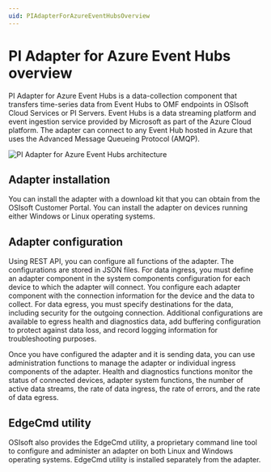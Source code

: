 ```yaml
---
uid: PIAdapterForAzureEventHubsOverview
---
```


# PI Adapter for Azure Event Hubs overview

PI Adapter for Azure Event Hubs is a data-collection component that transfers time-series data from Event Hubs to OMF endpoints in OSIsoft Cloud Services or PI Servers. Event Hubs is a data streaming platform and event ingestion service provided by Microsoft as part of the Azure Cloud platform. The adapter can connect to any Event Hub hosted in Azure that uses the Advanced Message Queueing Protocol (AMQP).

![PI Adapter for Azure Event Hubs architecture](images/pi-adapter-for-azure-event-hubs-architecture-diagram.png)

## Adapter installation

You can install the adapter with a download kit that you can obtain from the OSIsoft Customer Portal. You can install the adapter on devices running either Windows or Linux operating systems.

## Adapter configuration

Using REST API, you can configure all functions of the adapter. The configurations are stored in JSON files. For data ingress, you must define an adapter component in the system components configuration for each device to which the adapter will connect. You configure each adapter component with the connection information for the device and the data to collect. For data egress, you must specify destinations for the data, including security for the outgoing connection. Additional configurations are available to egress health and diagnostics data, add buffering configuration to protect against data loss, and record logging information for troubleshooting purposes.

Once you have configured the adapter and it is sending data, you can use administration functions to manage the adapter or individual ingress components of the adapter. Health and diagnostics functions monitor the status of connected devices, adapter system functions, the number of active data streams, the rate of data ingress, the rate of errors, and the rate of data egress.

## EdgeCmd utility

OSIsoft also provides the EdgeCmd utility, a proprietary command line tool to configure and administer an adapter on both Linux and Windows operating systems. EdgeCmd utility is installed separately from the adapter.
